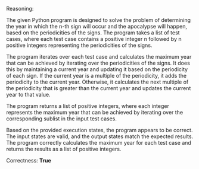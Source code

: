 Reasoning:

The given Python program is designed to solve the problem of determining the year in which the n-th sign will occur and the apocalypse will happen, based on the periodicities of the signs. The program takes a list of test cases, where each test case contains a positive integer n followed by n positive integers representing the periodicities of the signs.

The program iterates over each test case and calculates the maximum year that can be achieved by iterating over the periodicities of the signs. It does this by maintaining a current year and updating it based on the periodicity of each sign. If the current year is a multiple of the periodicity, it adds the periodicity to the current year. Otherwise, it calculates the next multiple of the periodicity that is greater than the current year and updates the current year to that value.

The program returns a list of positive integers, where each integer represents the maximum year that can be achieved by iterating over the corresponding sublist in the input test cases.

Based on the provided execution states, the program appears to be correct. The input states are valid, and the output states match the expected results. The program correctly calculates the maximum year for each test case and returns the results as a list of positive integers.

Correctness: **True**
